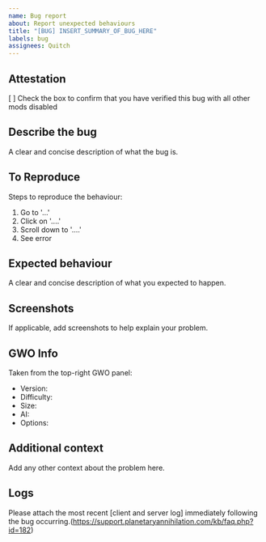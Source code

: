 ```yaml
---
name: Bug report
about: Report unexpected behaviours
title: "[BUG] INSERT_SUMMARY_OF_BUG_HERE"
labels: bug
assignees: Quitch
---
```


## Attestation

[ ] Check the box to confirm that you have verified this bug with all other mods disabled

## Describe the bug

A clear and concise description of what the bug is.

## To Reproduce

Steps to reproduce the behaviour:

1. Go to '...'
2. Click on '....'
3. Scroll down to '....'
4. See error

## Expected behaviour

A clear and concise description of what you expected to happen.

## Screenshots

If applicable, add screenshots to help explain your problem.

## GWO Info

Taken from the top-right GWO panel:

- Version:
- Difficulty:
- Size:
- AI:
- Options:

## Additional context

Add any other context about the problem here.

## Logs

Please attach the most recent [client and server log] immediately following the bug occurring.(<https://support.planetaryannihilation.com/kb/faq.php?id=182>)
